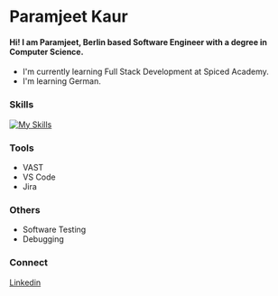 # Paramjeet Kaur 

#### Hi! I am Paramjeet, Berlin based Software Engineer with a degree in Computer Science.

- I'm currently learning Full Stack Development at Spiced Academy.
- I'm learning German.

### Skills

[![My Skills](https://skillicons.dev/icons?i=js,html,css,mysql,cpp,aws&perline=3)](https://skillicons.dev)

### Tools
- VAST
- VS Code
- Jira

### Others
- Software Testing
- Debugging

### Connect

[Linkedin](https://www.linkedin.com/in/paramjeet-qa/)


<!--
**analyst-paramjeet/analyst-paramjeet** is a ✨ _special_ ✨ repository because its `README.md` (this file) appears on your GitHub profile.

Here are some ideas to get you started:

- 🔭 I’m currently working on ...
- 🌱 I’m currently learning ...
- 👯 I’m looking to collaborate on ...
- 🤔 I’m looking for help with ...
- 💬 Ask me about ...
- 📫 How to reach me: ...
- 😄 Pronouns: ...
- ⚡ Fun fact: ...
-->
